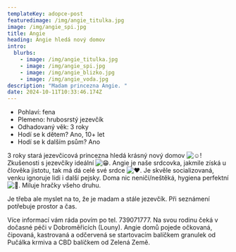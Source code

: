 ```yaml
---
templateKey: adopce-post
featuredimage: /img/angie_titulka.jpg
image: /img/angie_spi.jpg
title: Angie
heading: Angie hledá nový domov
intro:
  blurbs:
    - image: /img/angie_titulka.jpg
    - image: /img/angie_spi.jpg
    - image: /img/angie_blizko.jpg
    - image: /img/angie_voda.jpg
description: "Madam princezna Angie. "
date: 2024-10-11T10:33:46.174Z
---
```

* Pohlaví: fena
* Plemeno: hrubosrstý jezevčík
* Odhadovaný věk: 3 roky
* Hodí se k dětem? Ano, 10+ let
* Hodí se k dalším psům? Ano

3 roky stará jezevčicová princezna hledá krásný nový domov ![☺️](https://static.xx.fbcdn.net/images/emoji.php/v9/t7c/2/16/263a.png)! Zkušenosti s jezevčíky ideální ![😁](https://static.xx.fbcdn.net/images/emoji.php/v9/tee/2/16/1f601.png). Angie je naše srdcovka, jakmile získá u člověka jistotu, tak má dá celé své srdce ![❤️](https://static.xx.fbcdn.net/images/emoji.php/v9/ted/2/16/2764.png). Je skvěle socializovaná, venku ignoruje lidi i další pejsky. Doma nic neničí/neštěká, hygiena perfektní ![🥳](https://static.xx.fbcdn.net/images/emoji.php/v9/tc/2/16/1f973.png). Miluje hračky všeho druhu.

Je třeba ale myslet na to, že je madam a stále jezevčík. Při seznámení potřebuje prostor a čas.

Více [](<>)informací vám ráda povím po tel. 739071777. Na svou rodinu čeká v dočasné péči v Dobroměřicích (Louny). Angie domů pojede očkovaná, čipovaná, kastrovaná a odčervená se startovacím balíčkem granulek od Pučálka krmiva a CBD balíčkem od Zelená Země.